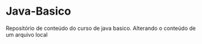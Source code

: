 # Java-Basico
Repositório de conteúdo do curso de java basico. 
Alterando o conteúdo de um arquivo local
